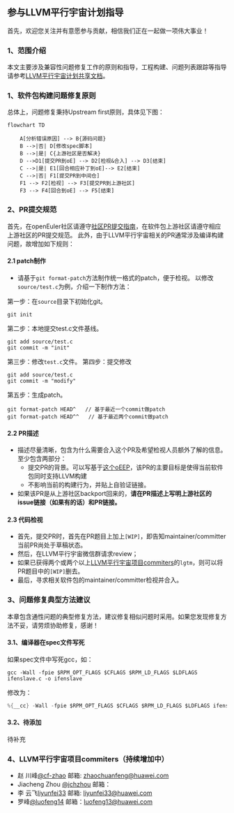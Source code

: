 ## 参与LLVM平行宇宙计划指导
首先，欢迎您关注并有意愿参与贡献，相信我们正在一起做一项伟大事业！

### 1、范围介绍
本文主要涉及兼容性问题修复工作的原则和指导，工程构建、问题列表跟踪等指导请参考[LLVM平行宇宙计划共享文档](https://docs.qq.com/doc/DZG9yRHJ3WlNvUGV2)。

### 1、软件包构建问题修复原则
总体上，问题修复秉持Upstream first原则，具体见下图：
```mermaid
flowchart TD

    A[分析错误原因] --> B{源码问题}
    B -->|否| D[修改spec脚本]
    B -->|是| C{上游社区是否解决}
    D -->D1[提交PR到oE] --> D2[检视&合入] --> D3[结束]
    C -->|是| E1[回合相应补丁到oE]--> E2[结束]
    C -->|否| F1[提交PR到中间仓]
    F1 --> F2[检视] --> F3[提交PR到上游社区]
    F3 --> F4[回合到oE] --> F5[结束]
```
### 2、PR提交规范
首先，在openEuler社区请遵守[社区PR提交指南](https://gitee.com/openeuler/community/blob/master/zh/contributors/pull-request.md)，在软件包上游社区请遵守相应上游社区的PR提交规范。
此外，由于LLVM平行宇宙相关的PR通常涉及编译构建问题，故增加如下规则：

#### 2.1 patch制作
* 请基于`git format-patch`方法制作统一格式的patch，便于检视。
以修改`source/test.c`为例，介绍一下制作方法：

第一步：在`source`目录下初始化git。
```abap
git init
```
第二步：本地提交test.c文件基线。
```abap
git add source/test.c
git commit -m "init"
```
第三步：修改`test.c`文件。
第四步：提交修改
```abap
git add source/test.c
git commit -m "modify"
```
第五步：生成patch。
```abap
git format-patch HEAD^   // 基于最近一个commit做patch
git format-patch HEAD^^   // 基于最近两个commit做patch
```

#### 2.2 PR描述
* 描述尽量清晰，包含为什么需要合入这个PR及希望检视人员额外了解的信息。至少包含两部分：
  * 提交PR的背景。可以写基于[这个oEEP](https://gitee.com/openeuler/TC/blob/master/oEEP/oEEP-0003%20LLVM%E5%B9%B3%E8%A1%8C%E5%AE%87%E5%AE%99%E8%AE%A1%E5%88%92--%E5%9F%BA%E4%BA%8ELLVM%E6%8A%80%E6%9C%AF%E6%A0%88%E6%9E%84%E5%BB%BAoE%E8%BD%AF%E4%BB%B6%E5%8C%85.md)，该PR的主要目标是使得当前软件包同时支持LLVM构建
  * 不影响当前的构建行为，并贴上自验证链接。
* 如果该PR是从上游社区backport回来的，**请在PR描述上写明上游社区的issue链接（如果有的话）和PR链接。**

#### 2.3 代码检视
* 首先，提交PR时，首先在PR题目上加上`[WIP]`，即告知maintainer/committer当前PR尚处于草稿状态。
* 然后，在LLVM平行宇宙微信群请求review；
* 如果已获得两个或两个以上[LLVM平行宇宙项目commiters](https://gitee.com/cf-zhao/compiler-docs/blob/master/LLVM%20Parallel%20Universe%20Project/%E5%8F%82%E4%B8%8E%E8%B4%A1%E7%8C%AE%E6%8C%87%E5%AF%BC.md#4llvm%E5%B9%B3%E8%A1%8C%E5%AE%87%E5%AE%99%E9%A1%B9%E7%9B%AEcommiters%E6%8C%81%E7%BB%AD%E5%A2%9E%E5%8A%A0%E4%B8%AD)的`lgtm`，则可以将PR题目中的`[WIP]`删去。
* 最后，寻求相关软件包的maintainer/committer检视并合入。

### 3、问题修复典型方法建议
本章包含通性问题的典型修复方法，建议修复相似问题时采用。如果您发现修复方法不妥，请劳烦协助修复，感谢！
#### 3.1、编译器在spec文件写死
如果spec文件中写死gcc，如：
```abap
gcc -Wall -fpie $RPM_OPT_FLAGS $CFLAGS $RPM_LD_FLAGS $LDFLAGS ifenslave.c -o ifenslave
```
修改为：
```c
%{__cc} -Wall -fpie $RPM_OPT_FLAGS $CFLAGS $RPM_LD_FLAGS $LDFLAGS ifenslave.c -o ifenslave
```
#### 3.2、待添加
待补充

### 4、LLVM平行宇宙项目commiters（持续增加中）
 - 赵 川峰[@cf-zhao](https://gitee.com/cf-zhao) 邮箱: zhaochuanfeng@huawei.com
 - Jiacheng Zhou [@jchzhou](https://gitee.com/jchzhou) 邮箱：
 - 李 云飞[liyunfei33](https://gitee.com/liyunfei33) 邮箱: liyunfei33@huawei.com
 - 罗峰[@luofeng14](https://gitee.com/luofeng14) 邮箱：luofeng13@huawei.com
